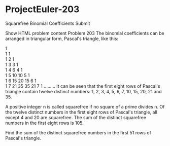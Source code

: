 # ProjectEuler-203


Squarefree Binomial Coefficients
Submit

 Show HTML problem content 
Problem 203
The binomial coefficients 
 can be arranged in triangular form, Pascal's triangle, like this:

1	
1		1	
1		2		1	
1		3		3		1	
1		4		6		4		1	
1		5		10		10		5		1	
1		6		15		20		15		6		1	
1		7		21		35		35		21		7		1
.........
It can be seen that the first eight rows of Pascal's triangle contain twelve distinct numbers: 1, 2, 3, 4, 5, 6, 7, 10, 15, 20, 21 and 35.

A positive integer n is called squarefree if no square of a prime divides n. Of the twelve distinct numbers in the first eight rows of Pascal's triangle, all except 4 and 20 are squarefree. The sum of the distinct squarefree numbers in the first eight rows is 105.

Find the sum of the distinct squarefree numbers in the first 51 rows of Pascal's triangle.
